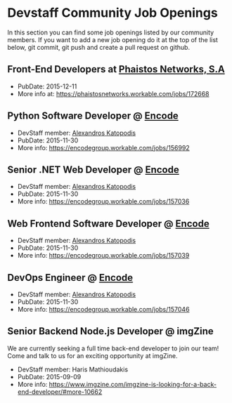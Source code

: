 # Devstaff Community Job Openings

In this section you can find some job openings listed by our community members. If you want to add a new job opening do it at the top of the list below, git commit, git push and create a pull request on github.

## Front-End Developers at [Phaistos Networks, S.A](http://phaistosnetworks.gr/)
* PubDate: 2015-12-11
* More info at: https://phaistosnetworks.workable.com/jobs/172668


## Python Software Developer @ [Encode](http://encodegroup.com/)

* DevStaff member: [Alexandros Katopodis](https://github.com/akatopo/)
* PubDate: 2015-11-30
* More info: https://encodegroup.workable.com/jobs/156992

## Senior .NET Web Developer @ [Encode](http://encodegroup.com/)

* DevStaff member: [Alexandros Katopodis](https://github.com/akatopo/)
* PubDate: 2015-11-30
* More info: https://encodegroup.workable.com/jobs/157036

## Web Frontend Software Developer @ [Encode](http://encodegroup.com/)

* DevStaff member: [Alexandros Katopodis](https://github.com/akatopo/)
* PubDate: 2015-11-30
* More info: https://encodegroup.workable.com/jobs/157039

## DevOps Engineer @ [Encode](http://encodegroup.com/)

* DevStaff member: [Alexandros Katopodis](https://github.com/akatopo/)
* PubDate: 2015-11-30
* More info: https://encodegroup.workable.com/jobs/157046

## Senior Backend Node.js Developer @ imgZine
We are currently seeking a full time back-end developer  to join our team! Come and talk to us for an exciting opportunity at imgZine.

* DevStaff member: Haris Mathioudakis
* PubDate: 2015-09-09
* More info: https://www.imgzine.com/imgzine-is-looking-for-a-back-end-developer/#more-10662

